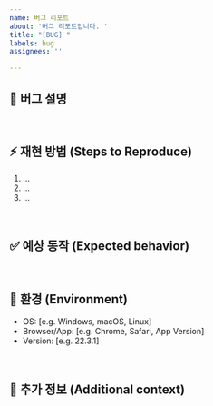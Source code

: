 ```yaml
---
name: 버그 리포트
about: '버그 리포트입니다. '
title: "[BUG] "
labels: bug
assignees: ''

---
```


## 🐛 버그 설명
<!-- 어떤 버그인지 명확하고 간결하게 설명해 주세요. -->

<br/>

## ⚡️ 재현 방법 (Steps to Reproduce)
1. ...
2. ...
3. ...

<br/>

## ✅ 예상 동작 (Expected behavior)
<!-- 정상적으로 동작한다면 어떻게 되어야 하는지 적어주세요. -->

<br/>

## 📱 환경 (Environment)
- OS: [e.g. Windows, macOS, Linux]
- Browser/App: [e.g. Chrome, Safari, App Version]
- Version: [e.g. 22.3.1]

<br/>

## 📝 추가 정보 (Additional context)
<!-- 참고할 만한 스크린샷, 로그, 또는 관련 이슈가 있다면 첨부해 주세요. -->
